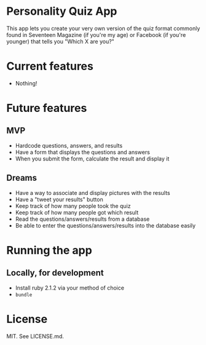 # Personality Quiz App

This app lets you create your very own version of the quiz format commonly found in Seventeen Magazine (if you're my age) or Facebook (if you're younger) that tells you "Which X are you?"

# Current features

* Nothing!

# Future features

## MVP

* Hardcode questions, answers, and results
* Have a form that displays the questions and answers
* When you submit the form, calculate the result and display it

## Dreams

* Have a way to associate and display pictures with the results
* Have a "tweet your results" button
* Keep track of how many people took the quiz
* Keep track of how many people got which result
* Read the questions/answers/results from a database
* Be able to enter the questions/answers/results into the database easily

# Running the app

## Locally, for development

* Install ruby 2.1.2 via your method of choice
* `bundle`

# License

MIT. See LICENSE.md.